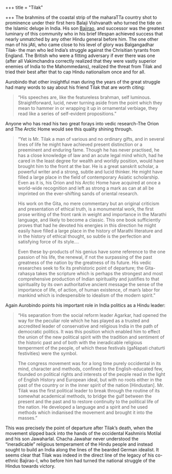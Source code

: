 +++
title = "Tilak"

+++
The brahmins of the coastal strip of the maharaTTa country shot to
prominence under their first hero Balaji Vishvanath who turned the tide
on the Islamic deluge in India. His son
[Bajirao](http://manollasa.blogspot.com/2006/02/on-bajirao-i.html), and
successor was the greatest luminary of this community who in his brief
lifespan achieved success that nearly unmatched by any other Hindu
general before him. The one other man of his jAti, who came close to his
level of glory was Balgangadhar Tilak- the man who led India’s struggle
against the Chrisitian tyrants from England. The British who were a
fitting adversary if ever there was one (after all Vakimchandra
correctly realized that they were vastly superior enemies of India to
the Mahommedans), realized the threat from Tilak and tried their best
after that to cap Hindu nationalism once and for all.

Aurobindo that other insightful man during the years of the great
struggle had many words to say about his friend Tilak that are worth
citing:  

> “His speeches are, like the featureless brahman, self luminous.
Straightforward, lucid, never turning aside from the point which they
mean to hammer in or wrapping it up in ornamental verbiage, they read
like a series of self-evident propositions.”

Anyone who has read his two great forays into vedic research-The Orion
and The Arctic Home would see this quality shining through.

> “Yet is Mr. Tilak a man of various and no ordinary gifts, and in several
lines of life he might have achieved present distinction or a preeminent
and enduring fame. Though he has never practised, he has a close
knowledge of law and an acute legal mind which, had he cared in the
least degree for wealth and worldly position, would have brought him to
the front at the bar. He is a great sanskrit scholar, a powerful writer
and a strong, subtle and lucid thinker. He might have filled a large
place in the field of contemporary Asiatic scholarship. Even as it is,
his Orion and his Arctic Home have acquired at once a world-wide
recognition and left as strong a mark as can at all be imprinted on the
ever-shifting sands of oriental research. 
>
> His work on the Gita, no mere
commentary but an original criticism and presentation of ethical truth,
is a monumental work, the first prose writing of the front rank in
weight and importance in the Marathi language, and likely to become a
classic. This one book sufficiently proves that had he devoted his
energies in this direction he might easily have filled a large place in
the history of Marathi literature and in the history of ethical thought,
so subtle is the perfection and satisfying force of its style….  
>
> Even these by-products of his genius have some reference to the one
passion of his life, the renewal, if not the surpassing of the past
greatness of the nation by the greatness of its future. His vedic
researches seek to fix its prehistoric point of departure; the
Gita-rahasya takes the scripture which is perhaps the strongest and most
comprehensive production of Indian spirituality and justifies to that
spirituality by its own authoritative ancient message the sense of the
importance of life, of action, of human existence, of man’s labor for
mankind which is indespensible to idealism of the modern spirit.”

Again Aurobindo points his important role in India politics as a
Hindu leader:

> “His separation from the social reform leader Agarkar, had opened the
way for the peculiar role which he has played as a trusted and
accredited leader of conservative and religious India in the path of
democratic politics. It was this position which enabled him to effect
the union of the new political spirit with the tradition and sentiment
of the historic past and of both with the ineradicable religious
temperment of the people, of which these festivals (gaNapati chaturti
festivities) were the symbol. 
>
> The congress movement was for a long time
purely occidental in its mind, character and methods, confined to the
English-educated few, founded on political rights and interests of the
people read in the light of English History and European ideal, but with
no roots either in the past of the country or in the inner spirit of the
nation \[Hindustan\]. Mr. Tilak was the first political leader to break
through the routine of its somewhat academical methods, to bridge the
gulf between the present and the past and to restore continuity to the
political life of the nation. He developed a language and a spirit and
he used methods which indianised the movement and brought it into the
masses.”

This was precisely the point of departure after Tilak’s death, when the
movement slipped back into the hands of the occidental Kashmiris Motilal
and his son Jawaharlal. Chacha Jawahar never understood the
“ineradicable” religious temperament of the Hindu people and instead
sought to build an India along the lines of the bearded German idealist.
It seems clear that Tilak was indeed in the direct line of the legacy of
his co-ethnic Bajirao-I, who before him had turned the national struggle
of the Hindus towards victory.

